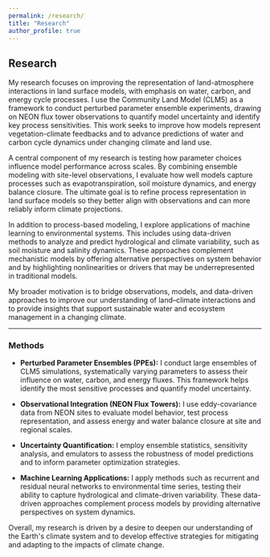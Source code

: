 ```yaml
---
permalink: /research/
title: "Research"
author_profile: true
---
```

## Research  
My research focuses on improving the representation of land-atmosphere interactions in land surface models, with emphasis on water, carbon, and energy cycle processes. I use the Community Land Model (CLM5) as a framework to conduct perturbed parameter ensemble experiments, drawing on NEON flux tower observations to quantify model uncertainty and identify key process sensitivities. This work seeks to improve how models represent vegetation-climate feedbacks and to advance predictions of water and carbon cycle dynamics under changing climate and land use.  

A central component of my research is testing how parameter choices influence model performance across scales. By combining ensemble modeling with site-level observations, I evaluate how well models capture processes such as evapotranspiration, soil moisture dynamics, and energy balance closure. The ultimate goal is to refine process representation in land surface models so they better align with observations and can more reliably inform climate projections.  

In addition to process-based modeling, I explore applications of machine learning to environmental systems. This includes using data-driven methods to analyze and predict hydrological and climate variability, such as soil moisture and salinity dynamics. These approaches complement mechanistic models by offering alternative perspectives on system behavior and by highlighting nonlinearities or drivers that may be underrepresented in traditional models.  

My broader motivation is to bridge observations, models, and data-driven approaches to improve our understanding of land–climate interactions and to provide insights that support sustainable water and ecosystem management in a changing climate.  

---
### Methods  

- **Perturbed Parameter Ensembles (PPEs):** I conduct large ensembles of CLM5 simulations, systematically varying parameters to assess their influence on water, carbon, and energy fluxes. This framework helps identify the most sensitive processes and quantify model uncertainty.  

- **Observational Integration (NEON Flux Towers):** I use eddy-covariance data from NEON sites to evaluate model behavior, test process representation, and assess energy and water balance closure at site and regional scales.  

- **Uncertainty Quantification:** I employ ensemble statistics, sensitivity analysis, and emulators to assess the robustness of model predictions and to inform parameter optimization strategies.  

- **Machine Learning Applications:** I apply methods such as recurrent and residual neural networks to environmental time series, testing their ability to capture hydrological and climate-driven variability. These data-driven approaches complement process models by providing alternative perspectives on system dynamics.

Overall, my research is driven by a desire to deepen our understanding of the Earth's climate system and to develop effective strategies for mitigating and adapting to the impacts of climate change.
